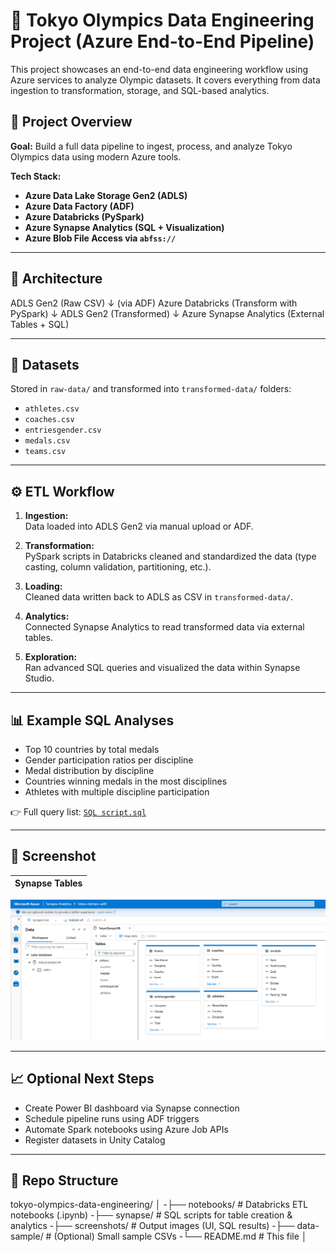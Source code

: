 # 🏅 Tokyo Olympics Data Engineering Project (Azure End-to-End Pipeline)

This project showcases an end-to-end data engineering workflow using Azure services to analyze Olympic datasets. It covers everything from data ingestion to transformation, storage, and SQL-based analytics.

## 🚀 Project Overview

**Goal:** Build a full data pipeline to ingest, process, and analyze Tokyo Olympics data using modern Azure tools.

**Tech Stack:**
- **Azure Data Lake Storage Gen2 (ADLS)**
- **Azure Data Factory (ADF)**
- **Azure Databricks (PySpark)**
- **Azure Synapse Analytics (SQL + Visualization)**
- **Azure Blob File Access via `abfss://`**

---

## 🧱 Architecture

ADLS Gen2 (Raw CSV)
↓ (via ADF)
Azure Databricks (Transform with PySpark)
↓
ADLS Gen2 (Transformed)
↓
Azure Synapse Analytics (External Tables + SQL)

---

## 📂 Datasets

Stored in `raw-data/` and transformed into `transformed-data/` folders:

- `athletes.csv`
- `coaches.csv`
- `entriesgender.csv`
- `medals.csv`
- `teams.csv`

---

## ⚙️ ETL Workflow

1. **Ingestion:**  
   Data loaded into ADLS Gen2 via manual upload or ADF.

2. **Transformation:**  
   PySpark scripts in Databricks cleaned and standardized the data (type casting, column validation, partitioning, etc.).

3. **Loading:**  
   Cleaned data written back to ADLS as CSV in `transformed-data/`.

4. **Analytics:**  
   Connected Synapse Analytics to read transformed data via external tables.

5. **Exploration:**  
   Ran advanced SQL queries and visualized the data within Synapse Studio.

---

## 📊 Example SQL Analyses

- Top 10 countries by total medals
- Gender participation ratios per discipline
- Medal distribution by discipline
- Countries winning medals in the most disciplines
- Athletes with multiple discipline participation

👉 Full query list: [`SQL script.sql`](https://github.com/alicorduk/Azure-Data-Engineer---Tokyo-olympicData/blob/main/SQL%20script.sql)

---

## 📸 Screenshot

| Synapse Tables |
|----------------|
![Synapse Analytics](https://github.com/alicorduk/Azure-Data-Engineer---Tokyo-olympicData/blob/main/Synapse%20Analytics.png)


---

## 📈 Optional Next Steps

- Create Power BI dashboard via Synapse connection
- Schedule pipeline runs using ADF triggers
- Automate Spark notebooks using Azure Job APIs
- Register datasets in Unity Catalog

---

## 📁 Repo Structure

tokyo-olympics-data-engineering/
│
-├── notebooks/ # Databricks ETL notebooks (.ipynb)
-├── synapse/ # SQL scripts for table creation & analytics
-├── screenshots/ # Output images (UI, SQL results)
-├── data-sample/ # (Optional) Small sample CSVs
-└── README.md # This file
│

